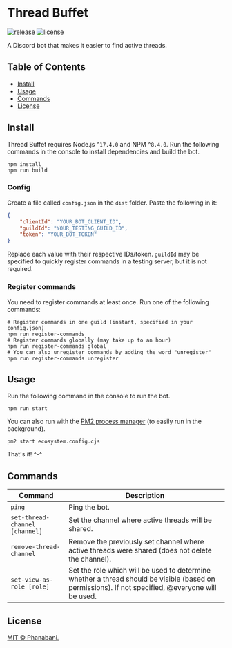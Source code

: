 # Thread Buffet

[![release](https://img.shields.io/github/v/release/phanabani/thread-buffet)](https://github.com/phanabani/thread-buffet/releases)
[![license](https://img.shields.io/github/license/phanabani/thread-buffet)](LICENSE)

A Discord bot that makes it easier to find active threads.

## Table of Contents

- [Install](#install)
- [Usage](#usage)
- [Commands](#commands)
- [License](#license)

## Install

Thread Buffet requires Node.js `^17.4.0` and NPM `^8.4.0`.
Run the following commands in the console to install dependencies and
build the bot.

```shell
npm install
npm run build
```

### Config

Create a file called `config.json` in the `dist` folder. Paste the following
in it:

```json
{
    "clientId": "YOUR_BOT_CLIENT_ID",
    "guildId": "YOUR_TESTING_GUILD_ID",
    "token": "YOUR_BOT_TOKEN"
}
```

Replace each value with their respective IDs/token. `guildId` may be specified
to quickly register commands in a testing server, but it is not required.

### Register commands

You need to register commands at least once. Run one of the following commands:

```shell
# Register commands in one guild (instant, specified in your config.json)
npm run register-commands
# Register commands globally (may take up to an hour)
npm run register-commands global
# You can also unregister commands by adding the word "unregister"
npm run register-commands unregister
```

## Usage

Run the following command in the console to run the bot.

```shell
npm run start
```

You can also run with the [PM2 process manager](https://pm2.keymetrics.io/)
(to easily run in the background).

```shell
pm2 start ecosystem.config.cjs
```

That's it! ^-^

## Commands

| Command                        | Description                                                                                                                                       |
|--------------------------------|---------------------------------------------------------------------------------------------------------------------------------------------------|
| `ping`                         | Ping the bot.                                                                                                                                     |
| `set-thread-channel [channel]` | Set the channel where active threads will be shared.                                                                                              |
| `remove-thread-channel`        | Remove the previously set channel where active threads were shared (does not delete the channel).                                                 |
| `set-view-as-role [role]`      | Set the role which will be used to determine whether a thread should be visible (based on permissions). If not specified, @everyone will be used. |


## License

[MIT © Phanabani.](LICENSE)
